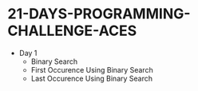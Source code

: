 # 21-DAYS-PROGRAMMING-CHALLENGE-ACES
* Day 1
  * Binary Search
  * First Occurence Using Binary Search
  * Last Occurence Using Binary Search
